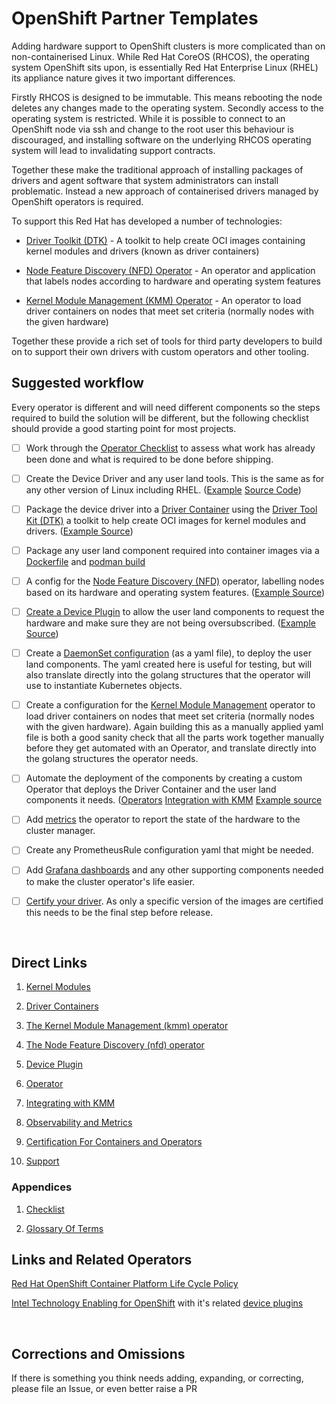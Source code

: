 # OpenShift Partner Templates

Adding hardware support to OpenShift clusters is more complicated than on non-containerised Linux. While Red Hat CoreOS (RHCOS), the operating system OpenShift sits upon, is essentially Red Hat Enterprise Linux (RHEL) its appliance nature gives it two important differences.

Firstly RHCOS is designed to be immutable. This means rebooting the node deletes any changes made to the operating system. Secondly access to the operating system is restricted. While it is possible to connect to an OpenShift node via ssh and change to the root user this behaviour is discouraged, and installing software on the underlying RHCOS operating system will lead to invalidating support contracts.

Together these make the traditional approach of installing packages of drivers and agent software that system administrators can install problematic. Instead a new approach of containerised drivers managed by OpenShift operators is required.

To support this Red Hat has developed a number of technologies:

* [Driver Toolkit (DTK)](driver_container/README.md) - A toolkit to help create OCI images containing kernel modules and drivers (known as driver containers)

* [Node Feature Discovery (NFD) Operator](nfd/README.md) - An operator and application that labels nodes according to hardware and operating system features

* [Kernel Module Management (KMM) Operator](kmm/README.md) - An operator to load driver containers on nodes that meet set criteria (normally nodes with the given hardware)

Together these provide a rich set of tools for third party developers to build on to support their own drivers with custom operators and other tooling.

## Suggested workflow

Every operator is different and will need different components so the steps required to build the solution will be different, but the following checklist should provide a good starting point for most projects.

* [ ] Work through the [Operator Checklist](checklist.md) to assess what work has already been done and what is required to be done before shipping.

* [ ] Create the Device Driver and any user land tools. This is the same as for any other version of Linux including RHEL. ([Example](src/kernel_module/README.md)  [Source Code](src/kernel_module/))

* [ ] Package the device driver into a [Driver Container](driver_container/README.md) using the  [Driver Tool Kit (DTK)](https://github.com/openshift/driver-toolkit) a toolkit to help create OCI images for kernel modules and drivers.  ([Example Source](src/driver_container))

* [ ] Package any user land component required into container images via a [Dockerfile](https://docs.docker.com/engine/reference/builder/) and [podman build](https://docs.podman.io/en/latest/markdown/podman-build.1.html)

* [ ] A config for the [Node Feature Discovery (NFD)](nfd/README.md) operator, labelling nodes based on its hardware and operating system features.  ([Example Source](src/nfd/pci_devices.yaml))

* [ ] [Create a Device Plugin](device_plugin/README.md) to allow the user land components to request the hardware and make sure they are not being oversubscribed. ([Example Source](src/ptemplate-device-plugin/))

* [ ] Create a [DaemonSet configuration](https://kubernetes.io/docs/concepts/workloads/controllers/daemonset/) (as a yaml file), to deploy the user land components. The yaml created here is useful for testing, but will also translate directly into the golang structures that the operator will use to instantiate Kubernetes objects.

* [ ] Create a configuration for the [Kernel Module Management](kmm/README.md) operator to load driver containers on nodes that meet set criteria (normally nodes with the given hardware).  Again building this as a manually applied yaml file is both a good sanity check that all the parts work together manually before they get automated with an Operator, and translate directly into the golang structures the operator needs.

* [ ] Automate the deployment of the components by creating a custom Operator that deploys the Driver Container and the user land components it needs. ([Operators](operator/README.md) [Integration with KMM](integration/README.md) [Example source](src/ptemplate-operator/)

* [ ] Add [metrics](observability/README.md) the operator to report the state of the hardware to the cluster manager.

* [ ] Create any PrometheusRule configuration yaml that might be needed.

* [ ] Add [Grafana dashboards](https://grafana.com/docs/grafana/latest/dashboards/build-dashboards/create-dashboard/) and any other supporting components needed to make the cluster operator's life easier.

* [ ] [Certify your driver](certification/README.md). As only a specific version of the images are certified this needs to be the final step before release.

&nbsp;

## Direct Links

1. [Kernel Modules](src/kernel_module/README.md)

1. [Driver Containers](driver_container/README.md)

1. [The Kernel Module Management (kmm) operator](kmm/README.md)

1. [The Node Feature Discovery (nfd) operator](nfd/README.md)

1. [Device Plugin](device_plugin/README.md)

1. [Operator](operator/README.md)

1. [Integrating with KMM](integration/README.md)

1. [Observability and Metrics](observability/README.md)

1. [Certification For Containers and Operators](certification/README.md)

1. [Support](support.md)

### Appendices

1. [Checklist](checklist.md)

1. [Glossary Of Terms](GLOSSARY.md)

## Links and Related Operators

[Red Hat OpenShift Container Platform Life Cycle Policy](https://access.redhat.com/support/policy/updates/openshift)

[Intel Technology Enabling for OpenShift](https://github.com/intel/intel-technology-enabling-for-openshift/tree/main) with it's related [device plugins](https://github.com/intel/intel-technology-enabling-for-openshift/tree/main)

&nbsp;

## Corrections and Omissions

If there is something you think needs adding, expanding, or correcting, please file an Issue, or even better raise a PR
